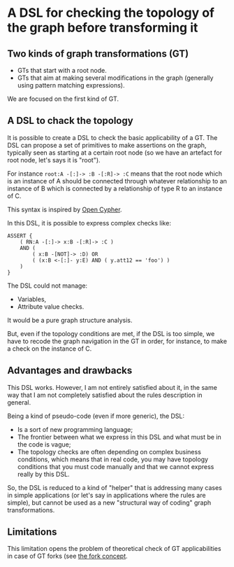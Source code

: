 # A DSL for checking the topology of the graph before transforming it

## Two kinds of graph transformations (GT)

  * GTs that start with a root node.
  * GTs that aim at making several modifications in the graph (generally using pattern matching expressions).
  
We are focused on the first kind of GT.

## A DSL to chack the topology

It is possible to create a DSL to check the basic applicability of a GT. The DSL can propose a set of primitives to make assertions on the graph, typically seen as starting at a certain root node (so we have an artefact for root node, let's says it is "root").

For instance `root:A -[:]-> :B -[:R]-> :C` means that the root node which is an instance of A should be connected through whatever relationship to an instance of B which is connected by a relationship of type R to an instance of C.

This syntax is inspired by [Open Cypher](http://www.opencypher.org/ "open cypher").

In this DSL, it is possible to express complex checks like:

```
ASSERT {
    ( RN:A -[:]-> x:B -[:R]-> :C )
    AND (
        ( x:B -[NOT]-> :D) OR
        ( (x:B <-[:]- y:E) AND ( y.att12 == 'foo') )
    )
}
```

The DSL could not manage:

  * Variables,
  * Attribute value checks.
  
It would be a pure graph structure analysis.

But, even if the topology conditions are met, if the DSL is too simple, we have to recode the graph navigation in the GT in order, for instance, to make a check on the instance of C.

## Advantages and drawbacks

This DSL works. However, I am not entirely satisfied about it, in the same way that I am not completely satisfied about the rules description in general.

Being a kind of pseudo-code (even if more generic), the DSL:

  * Is a sort of new programming language;
  * The frontier between what we express in this DSL and what must be in the code is vague;
  * The topology checks are often depending on complex business conditions, which means that in real code, you may have topology conditions that you must code manually and that we cannot express really by this DSL.

So, the DSL is reduced to a kind of "helper" that is addressing many cases in simple applications (or let's say in applications where the rules are simple), but cannot be used as a new "structural way of coding" graph transformations.

## Limitations

This limitation opens the problem of theoretical check of GT applicabilities in case of GT forks (see [the fork concept](https://orey.github.io/papers/graph/staf-icgt2018/).

